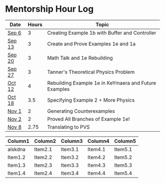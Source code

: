 Mentorship Hour Log
===================

| Date   | Hours | Topic                                                 |
| ------ | ----- | ----------------------------------------------------- |
| [Sep 6](journals/2023-09-06.md)  | 3     | Creating Example 1b with Buffer and Controller        |
| [Sep 13](journals/2023-09-13.md) | 3     | Create and Prove Examples 1e and 1a                   |
| [Sep 20](journals/2023-09-20.md) | 3     | Math Talk and 1e Rebuilding                           |
| [Sep 27](journals/2023-09-27.md) | 3     | Tanner's Theoretical Physics Problem                  |
| [Oct 12](journals/2023-10-12.md) | 4     | Rebuilding Example 1e in KeYmaera and Future Examples |
| [Oct 18](journals/2023-10-18.md) | 3.5   | Specifying Example 2 + More Physics                   |
| [Nov 1](journals/2023-11-01.md)  | 2     | Generating Counterexamples                            |
| [Nov 2](journals/2023-11-02.md)  | 2     | Proved All Branches of Example 1e!                    |
| [Nov 8](journals/2023-11-08.md)  | 2.75     | Translating to PVS                                 |

| Column1    | Column2    | Column3    | Column4    | Column5    |
|------------ | ----------- | ----------- | ----------- | --------------- |
| alskdna    | Item2.1    | Item3.1    | Item4.1    | Item5.1   |
| Item1.2   | Item2.2   | Item3.2   | Item4.2   | Item5.2   |
| Item1.3   | Item2.3   | Item3.3   | Item4.3   | Item5.3   |
| Item1.4   | Item2.4   | Item3.4   | Item4.4   | Item5.4   |

